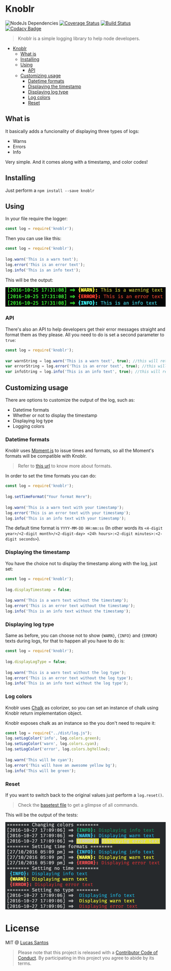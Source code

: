 # Knoblr

![NodeJs Dependencies](https://david-dm.org/khaosdoctor/knoblr.svg) 
[![Coverage Status](https://coveralls.io/repos/github/khaosdoctor/knoblr/badge.svg?branch=master)](https://coveralls.io/github/khaosdoctor/knoblr?branch=master) 
[![Build Status](https://travis-ci.org/khaosdoctor/knoblr.svg?branch=master)](https://travis-ci.org/khaosdoctor/knoblr) 
[![Codacy Badge](https://api.codacy.com/project/badge/Grade/460133a7561f4f4ba0c6f769557c739f)](https://www.codacy.com/app/khaosdoctor/knoblr?utm_source=github.com&amp;utm_medium=referral&amp;utm_content=khaosdoctor/knoblr&amp;utm_campaign=Badge_Grade)

> Knoblr is a simple logging library to help node developers.

<!-- TOC -->

- [Knoblr](#knoblr)
  - [What is](#what-is)
  - [Installing](#installing)
  - [Using](#using)
    - [API](#api)
  - [Customizing usage](#customizing-usage)
    - [Datetime formats](#datetime-formats)
    - [Displaying the timestamp](#displaying-the-timestamp)
    - [Displaying log type](#displaying-log-type)
    - [Log colors](#log-colors)
    - [Reset](#reset)

<!-- /TOC -->

## What is

It basically adds a funcionality of displaying three types of logs:

- Warns
- Errors
- Info

Very simple. And it comes along with a timestamp, and color codes!

## Installing

Just perform a `npm install --save knoblr`

## Using

In your file require the logger:

```js
const log = require('knoblr');
```

Then you can use like this:

```js
const log = require('knoblr');

log.warn('This is a warn text');
log.error('This is an error text');
log.info('This is an info text');
```

This will be the output:

![Log output](assets/sc.png)

### API

There's also an API to help developers get their error messages straight and format them as they please. All you need to do is set a second parameter to `true`:

```js
const log = require('knoblr');

var warnString = log.warn('This is a warn text', true); //this will return a string instead
var errorString = log.error('This is an error text', true); //this will return a string instead
var infoString = log.info('This is an info text', true); //this will return a string instead
```

## Customizing usage

There are options to customize the output of the log, such as:

- Datetime formats
- Whether or not to display the timestamp
- Displaying log type
- Logging colors

### Datetime formats

Knoblr uses [Moment.js](http://momentjs.com/) to issue times and formats, so all the Moment's formats will be compatible with Knoblr.

> Refer to [this url](http://momentjs.com/docs/#/displaying/) to know more about formats.

In order to set the time formats you can do:

```js
const log = require('knoblr');

log.setTimeFormat("Your format Here");

log.warn('This is a warn text with your timestamp');
log.error('This is an error text with your timestamp');
log.info('This is an info text with your timestamp');
```

The default time format is `YYYY-MM-DD HH:mm:ss` (In other words its `<4-digit year>/<2-digit month>/<2-digit-day> <24h hours>:<2-digit minutes>:<2-digit seconds>`).

### Displaying the timestamp

You have the choice not to display the timestamp along with the log, just set:

```js
const log = require('knoblr');

log.displayTimestamp = false;

log.warn('This is a warn text without the timestamp');
log.error('This is an error text without the timestamp');
log.info('This is an info text without the timestamp');
```

### Displaying log type

Same as before, you can choose not to show `{WARN}`, `{INFO}` and `{ERROR}` texts during logs, for that to happen all you have to do is:

```js
const log = require('knoblr');

log.displayLogType = false;

log.warn('This is a warn text without the log type');
log.error('This is an error text without the log type');
log.info('This is an info text without the log type');
```

### Log colors

Knoblr uses [Chalk](https://github.com/chalk/chalk) as colorizer, so you can set an instance of chalk using Knoblr return implementation object.

Knoblr exposes chalk as an instance so the you don't need to require it:

```js
const log = require("../dist/log.js");
log.setLogColor('info', log.colors.green);
log.setLogColor('warn', log.colors.cyan);
log.setLogColor('error', log.colors.bgYellow);

log.warn('This will be cyan');
log.error('This will have an awesome yellow bg');
log.info('This will be green');
```

### Reset

If you want to switch back to the original values just perform a `log.reset()`.

> Check the [basetest file](tests/base.js) to get a glimpse of all commands.

This will be the output of the tests:

![Test output](./assets/basetest.png)

# License

MIT @ [Lucas Santos](http://lsantos.me)

> Please note that this project is released with a [Contributor Code of Conduct](code-of-conduct.md). By participating in this project you agree to abide by its terms.
